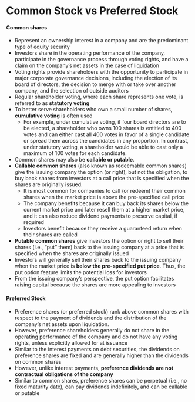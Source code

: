 # Common Stock vs Preferred Stock

#### Common shares
- Represent an ownership interest in a company and are the predominant type of equity security
- Investors share in the operating performance of the company, participate in the governance process through voting rights, and have a claim on the company’s net assets in the case of liquidation
- Voting rights provide shareholders with the opportunity to participate in major corporate governance decisions, including the election of its board of directors, the decision to merge with or take over another company, and the selection of outside auditors
- Regular shareholder voting, where each share represents one vote, is referred to as **statutory voting**
- To better serve shareholders who own a small number of shares, **cumulative voting** is often used
  -  For example, under cumulative voting, if four board 
directors are to be elected, a shareholder who owns 100 shares is entitled to 400 votes 
and can either cast all 400 votes in favor of a single candidate or spread them across 
the candidates in any proportion. In contrast, under statutory voting, a shareholder 
would be able to cast only a maximum of 100 votes for each candidate.  
- Common shares may also be **callable or putable**. 
- **Callable common shares** (also known as redeemable common shares) give the issuing company the option (or right), but not the obligation, to buy back shares from investors at a call price that is specified when the shares are originally issued.
  - It is most common for companies to call (or redeem) their common shares when the market price is above the pre-specified call price
  - The company benefits because it can buy back its shares below the current market price and later resell them at a higher market price, and it can also reduce dividend payments to preserve capital, if required
  - Investors benefit because they receive a guaranteed return when their shares are called
- **Putable common shares** give investors the option or right to sell their shares (i.e., “put” them) back to the issuing company at a price that is specified when the shares are originally issued
- Investors will generally sell their shares back to the issuing company when the market price is **below the pre-specified put price**. Thus, the put option feature 
limits the potential loss for investors
- From the issuing company’s perspective, the put option facilitates raising capital because the shares are more appealing to investors

#### Preferred Stock
- Preference shares (or preferred stock) rank above common shares with respect to the payment of dividends and the distribution of the company’s net assets upon liquidation.
- However, preference shareholders generally do not share in the operating performance of the company and do not have any voting rights, unless explicitly allowed for at issuance
- Similar to the interest payments on debt securities, the dividends on preference shares are fixed and are generally higher than the dividends on common shares
- However, unlike interest payments, **preference dividends are not contractual obligations of the company**
- Similar to common shares, preference shares can be perpetual (i.e., no fixed maturity date), can pay dividends indefinitely, and can be callable or putable

